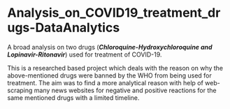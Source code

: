 # Analysis_on_COVID19_treatment_drugs-DataAnalytics

A broad analysis on two drugs (_**Chloroquine-Hydroxychloroquine and Lopinavir-Ritonavir**_) used for treatment of COVID-19. 

This is a researched based project which deals with the reason on why the above-mentioned drugs were banned by the WHO from being used for treatment. 
The aim was to find a more analytical reason with help of web-scraping many news websites for negative and positive reactions for the same mentioned drugs with a limited timeline.
